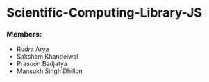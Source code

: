 # Scientific-Computing-Library-JS

### Members:
- Rudra Arya
- Saksham Khandelwal
- Prasoon Badjatya
- Mansukh Singh Dhillon
